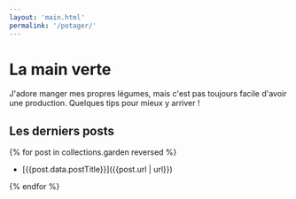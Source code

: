 ```yaml
---
layout: 'main.html'
permalink: '/potager/'
---
```


# La main verte

J'adore manger mes propres légumes, mais c'est pas toujours facile d'avoir une production. Quelques tips pour mieux y arriver !

## Les derniers posts

{% for post in collections.garden reversed %}

- [{{post.data.postTitle}}]({{post.url | url}})

{% endfor %}
